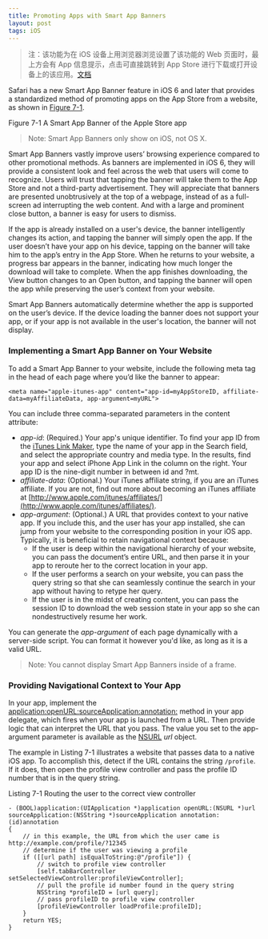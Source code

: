 ```yaml
---
title: Promoting Apps with Smart App Banners
layout: post
tags: iOS 
---
```


> 注：该功能为在 iOS 设备上用浏览器浏览设置了该功能的 Web 页面时，最上方会有 App 信息提示，点击可直接跳转到 App Store 进行下载或打开设备上的该应用。[文档](https://developer.apple.com/library/ios/documentation/AppleApplications/Reference/SafariWebContent/PromotingAppswithAppBanners/PromotingAppswithAppBanners.html)


Safari has a new Smart App Banner feature in iOS 6 and later that provides a standardized method of promoting apps on the App Store from a website, as shown in [Figure 7-1](https://developer.apple.com/library/ios/documentation/AppleApplications/Reference/SafariWebContent/PromotingAppswithAppBanners/PromotingAppswithAppBanners.html#//apple_ref/doc/uid/TP40002051-CH6-SW7).

Figure 7-1  A Smart App Banner of the Apple Store app

>Note: Smart App Banners only show on iOS, not OS X.

Smart App Banners vastly improve users’ browsing experience compared to other promotional methods. As banners are implemented in iOS 6, they will provide a consistent look and feel across the web that users will come to recognize. Users will trust that tapping the banner will take them to the App Store and not a third-party advertisement. They will appreciate that banners are presented unobtrusively at the top of a webpage, instead of as a full-screen ad interrupting the web content. And with a large and prominent close button, a banner is easy for users to dismiss.

If the app is already installed on a user's device, the banner intelligently changes its action, and tapping the banner will simply open the app. If the user doesn’t have your app on his device, tapping on the banner will take him to the app’s entry in the App Store. When he returns to your website, a progress bar appears in the banner, indicating how much longer the download will take to complete. When the app finishes downloading, the View button changes to an Open button, and tapping the banner will open the app while preserving the user’s context from your website.

Smart App Banners automatically determine whether the app is supported on the user’s device. If the device loading the banner does not support your app, or if your app is not available in the user's location, the banner will not display.

### Implementing a Smart App Banner on Your Website

To add a Smart App Banner to your website, include the following meta tag in the head of each page where you’d like the banner to appear:

```
<meta name="apple-itunes-app" content="app-id=myAppStoreID, affiliate-data=myAffiliateData, app-argument=myURL">
```
You can include three comma-separated parameters in the content attribute:

- *app-id*: (Required.) Your app's unique identifier. To find your app ID from the [iTunes Link Maker](http://itunes.apple.com/linkmaker/), type the name of your app in the Search field, and select the appropriate country and media type. In the results, find your app and select iPhone App Link in the column on the right. Your app ID is the nine-digit number in between id and ?mt.
- *affiliate-data*: (Optional.) Your iTunes affiliate string, if you are an iTunes affiliate. If you are not, find out more about becoming an iTunes affiliate at [http://www.apple.com/itunes/affiliates/](http://www.apple.com/itunes/affiliates/).
- *app-argument*: (Optional.) A URL that provides context to your native app. If you include this, and the user has your app installed, she can jump from your website to the corresponding position in your iOS app. Typically, it is beneficial to retain navigational context because:
    - If the user is deep within the navigational hierarchy of your website, you can pass the document’s entire URL, and then parse it in your app to reroute her to the correct location in your app.
    - If the user performs a search on your website, you can pass the query string so that she can seamlessly continue the search in your app without having to retype her query.
    - If the user is in the midst of creating content, you can pass the session ID to download the web session state in your app so she can nondestructively resume her work.

You can generate the *app-argument* of each page dynamically with a server-side script. You can format it however you'd like, as long as it is a valid URL.
> Note: You cannot display Smart App Banners inside of a frame.

### Providing Navigational Context to Your App

In your app, implement the [application:openURL:sourceApplication:annotation:](https://developer.apple.com/library/ios/documentation/UIKit/Reference/UIApplicationDelegate_Protocol/Reference/Reference.html#//apple_ref/occ/intfm/UIApplicationDelegate/application:openURL:sourceApplication:annotation:) method in your app delegate, which fires when your app is launched from a URL. Then provide logic that can interpret the URL that you pass. The value you set to the app-argument parameter is available as the [NSURL](https://developer.apple.com/library/ios/documentation/Cocoa/Reference/Foundation/Classes/NSURL_Class/Reference/Reference.html#//apple_ref/occ/cl/NSURL) *url* object.

The example in Listing 7-1 illustrates a website that passes data to a native iOS app. To accomplish this, detect if the URL contains the string `/profile`. If it does, then open the profile view controller and pass the profile ID number that is in the query string.

Listing 7-1  Routing the user to the correct view controller

```
- (BOOL)application:(UIApplication *)application openURL:(NSURL *)url sourceApplication:(NSString *)sourceApplication annotation:(id)annotation
{
    // in this example, the URL from which the user came is http://example.com/profile/?12345
    // determine if the user was viewing a profile
    if ([[url path] isEqualToString:@"/profile"]) {
        // switch to profile view controller
        [self.tabBarController setSelectedViewController:profileViewController];
        // pull the profile id number found in the query string
        NSString *profileID = [url query];
        // pass profileID to profile view controller
        [profileViewController loadProfile:profileID];
    }
    return YES;
}
```
